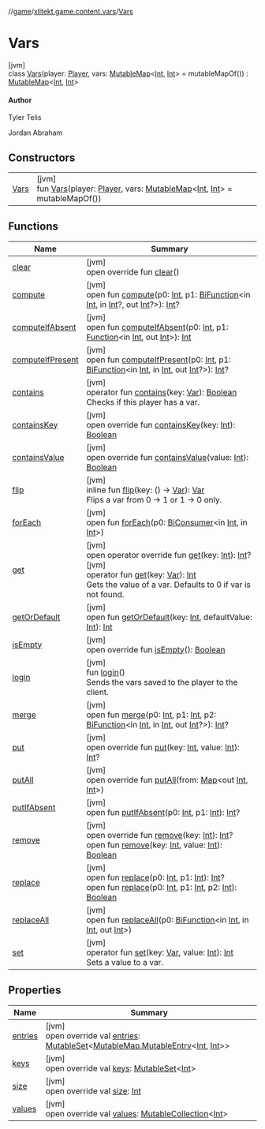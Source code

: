//[game](../../../index.md)/[xlitekt.game.content.vars](../index.md)/[Vars](index.md)

# Vars

[jvm]\
class [Vars](index.md)(player: [Player](../../xlitekt.game.actor.player/-player/index.md), vars: [MutableMap](https://kotlinlang.org/api/latest/jvm/stdlib/kotlin.collections/-mutable-map/index.html)&lt;[Int](https://kotlinlang.org/api/latest/jvm/stdlib/kotlin/-int/index.html), [Int](https://kotlinlang.org/api/latest/jvm/stdlib/kotlin/-int/index.html)&gt; = mutableMapOf()) : [MutableMap](https://kotlinlang.org/api/latest/jvm/stdlib/kotlin.collections/-mutable-map/index.html)&lt;[Int](https://kotlinlang.org/api/latest/jvm/stdlib/kotlin/-int/index.html), [Int](https://kotlinlang.org/api/latest/jvm/stdlib/kotlin/-int/index.html)&gt; 

#### Author

Tyler Telis

Jordan Abraham

## Constructors

| | |
|---|---|
| [Vars](-vars.md) | [jvm]<br>fun [Vars](-vars.md)(player: [Player](../../xlitekt.game.actor.player/-player/index.md), vars: [MutableMap](https://kotlinlang.org/api/latest/jvm/stdlib/kotlin.collections/-mutable-map/index.html)&lt;[Int](https://kotlinlang.org/api/latest/jvm/stdlib/kotlin/-int/index.html), [Int](https://kotlinlang.org/api/latest/jvm/stdlib/kotlin/-int/index.html)&gt; = mutableMapOf()) |

## Functions

| Name | Summary |
|---|---|
| [clear](../../xlitekt.game.packet.disassembler.handler/-packet-handler-listener/index.md#1264776610%2FFunctions%2F440369633) | [jvm]<br>open override fun [clear](../../xlitekt.game.packet.disassembler.handler/-packet-handler-listener/index.md#1264776610%2FFunctions%2F440369633)() |
| [compute](index.md#-918126682%2FFunctions%2F440369633) | [jvm]<br>open fun [compute](index.md#-918126682%2FFunctions%2F440369633)(p0: [Int](https://kotlinlang.org/api/latest/jvm/stdlib/kotlin/-int/index.html), p1: [BiFunction](https://docs.oracle.com/javase/8/docs/api/java/util/function/BiFunction.html)&lt;in [Int](https://kotlinlang.org/api/latest/jvm/stdlib/kotlin/-int/index.html), in [Int](https://kotlinlang.org/api/latest/jvm/stdlib/kotlin/-int/index.html)?, out [Int](https://kotlinlang.org/api/latest/jvm/stdlib/kotlin/-int/index.html)?&gt;): [Int](https://kotlinlang.org/api/latest/jvm/stdlib/kotlin/-int/index.html)? |
| [computeIfAbsent](index.md#-1285946335%2FFunctions%2F440369633) | [jvm]<br>open fun [computeIfAbsent](index.md#-1285946335%2FFunctions%2F440369633)(p0: [Int](https://kotlinlang.org/api/latest/jvm/stdlib/kotlin/-int/index.html), p1: [Function](https://docs.oracle.com/javase/8/docs/api/java/util/function/Function.html)&lt;in [Int](https://kotlinlang.org/api/latest/jvm/stdlib/kotlin/-int/index.html), out [Int](https://kotlinlang.org/api/latest/jvm/stdlib/kotlin/-int/index.html)&gt;): [Int](https://kotlinlang.org/api/latest/jvm/stdlib/kotlin/-int/index.html) |
| [computeIfPresent](index.md#975816311%2FFunctions%2F440369633) | [jvm]<br>open fun [computeIfPresent](index.md#975816311%2FFunctions%2F440369633)(p0: [Int](https://kotlinlang.org/api/latest/jvm/stdlib/kotlin/-int/index.html), p1: [BiFunction](https://docs.oracle.com/javase/8/docs/api/java/util/function/BiFunction.html)&lt;in [Int](https://kotlinlang.org/api/latest/jvm/stdlib/kotlin/-int/index.html), in [Int](https://kotlinlang.org/api/latest/jvm/stdlib/kotlin/-int/index.html), out [Int](https://kotlinlang.org/api/latest/jvm/stdlib/kotlin/-int/index.html)?&gt;): [Int](https://kotlinlang.org/api/latest/jvm/stdlib/kotlin/-int/index.html)? |
| [contains](contains.md) | [jvm]<br>operator fun [contains](contains.md)(key: [Var](../-var/index.md)): [Boolean](https://kotlinlang.org/api/latest/jvm/stdlib/kotlin/-boolean/index.html)<br>Checks if this player has a var. |
| [containsKey](../../xlitekt.game.packet.disassembler/-packet-disassembler-listener/index.md#652310485%2FFunctions%2F440369633) | [jvm]<br>open override fun [containsKey](../../xlitekt.game.packet.disassembler/-packet-disassembler-listener/index.md#652310485%2FFunctions%2F440369633)(key: [Int](https://kotlinlang.org/api/latest/jvm/stdlib/kotlin/-int/index.html)): [Boolean](https://kotlinlang.org/api/latest/jvm/stdlib/kotlin/-boolean/index.html) |
| [containsValue](index.md#-1740889789%2FFunctions%2F440369633) | [jvm]<br>open override fun [containsValue](index.md#-1740889789%2FFunctions%2F440369633)(value: [Int](https://kotlinlang.org/api/latest/jvm/stdlib/kotlin/-int/index.html)): [Boolean](https://kotlinlang.org/api/latest/jvm/stdlib/kotlin/-boolean/index.html) |
| [flip](flip.md) | [jvm]<br>inline fun [flip](flip.md)(key: () -&gt; [Var](../-var/index.md)): [Var](../-var/index.md)<br>Flips a var from 0 -> 1 or 1 -> 0 only. |
| [forEach](index.md#1160714100%2FFunctions%2F440369633) | [jvm]<br>open fun [forEach](index.md#1160714100%2FFunctions%2F440369633)(p0: [BiConsumer](https://docs.oracle.com/javase/8/docs/api/java/util/function/BiConsumer.html)&lt;in [Int](https://kotlinlang.org/api/latest/jvm/stdlib/kotlin/-int/index.html), in [Int](https://kotlinlang.org/api/latest/jvm/stdlib/kotlin/-int/index.html)&gt;) |
| [get](../../xlitekt.game.packet.disassembler/-packet-disassembler-listener/index.md#-869617025%2FFunctions%2F440369633) | [jvm]<br>open operator override fun [get](../../xlitekt.game.packet.disassembler/-packet-disassembler-listener/index.md#-869617025%2FFunctions%2F440369633)(key: [Int](https://kotlinlang.org/api/latest/jvm/stdlib/kotlin/-int/index.html)): [Int](https://kotlinlang.org/api/latest/jvm/stdlib/kotlin/-int/index.html)?<br>[jvm]<br>operator fun [get](get.md)(key: [Var](../-var/index.md)): [Int](https://kotlinlang.org/api/latest/jvm/stdlib/kotlin/-int/index.html)<br>Gets the value of a var. Defaults to 0 if var is not found. |
| [getOrDefault](index.md#-232789244%2FFunctions%2F440369633) | [jvm]<br>open fun [getOrDefault](index.md#-232789244%2FFunctions%2F440369633)(key: [Int](https://kotlinlang.org/api/latest/jvm/stdlib/kotlin/-int/index.html), defaultValue: [Int](https://kotlinlang.org/api/latest/jvm/stdlib/kotlin/-int/index.html)): [Int](https://kotlinlang.org/api/latest/jvm/stdlib/kotlin/-int/index.html) |
| [isEmpty](../../xlitekt.game.packet.disassembler.handler/-packet-handler-listener/index.md#-1708477740%2FFunctions%2F440369633) | [jvm]<br>open override fun [isEmpty](../../xlitekt.game.packet.disassembler.handler/-packet-handler-listener/index.md#-1708477740%2FFunctions%2F440369633)(): [Boolean](https://kotlinlang.org/api/latest/jvm/stdlib/kotlin/-boolean/index.html) |
| [login](login.md) | [jvm]<br>fun [login](login.md)()<br>Sends the vars saved to the player to the client. |
| [merge](index.md#1817118961%2FFunctions%2F440369633) | [jvm]<br>open fun [merge](index.md#1817118961%2FFunctions%2F440369633)(p0: [Int](https://kotlinlang.org/api/latest/jvm/stdlib/kotlin/-int/index.html), p1: [Int](https://kotlinlang.org/api/latest/jvm/stdlib/kotlin/-int/index.html), p2: [BiFunction](https://docs.oracle.com/javase/8/docs/api/java/util/function/BiFunction.html)&lt;in [Int](https://kotlinlang.org/api/latest/jvm/stdlib/kotlin/-int/index.html), in [Int](https://kotlinlang.org/api/latest/jvm/stdlib/kotlin/-int/index.html), out [Int](https://kotlinlang.org/api/latest/jvm/stdlib/kotlin/-int/index.html)?&gt;): [Int](https://kotlinlang.org/api/latest/jvm/stdlib/kotlin/-int/index.html)? |
| [put](index.md#771450207%2FFunctions%2F440369633) | [jvm]<br>open override fun [put](index.md#771450207%2FFunctions%2F440369633)(key: [Int](https://kotlinlang.org/api/latest/jvm/stdlib/kotlin/-int/index.html), value: [Int](https://kotlinlang.org/api/latest/jvm/stdlib/kotlin/-int/index.html)): [Int](https://kotlinlang.org/api/latest/jvm/stdlib/kotlin/-int/index.html)? |
| [putAll](index.md#1224673523%2FFunctions%2F440369633) | [jvm]<br>open override fun [putAll](index.md#1224673523%2FFunctions%2F440369633)(from: [Map](https://kotlinlang.org/api/latest/jvm/stdlib/kotlin.collections/-map/index.html)&lt;out [Int](https://kotlinlang.org/api/latest/jvm/stdlib/kotlin/-int/index.html), [Int](https://kotlinlang.org/api/latest/jvm/stdlib/kotlin/-int/index.html)&gt;) |
| [putIfAbsent](index.md#1787218101%2FFunctions%2F440369633) | [jvm]<br>open fun [putIfAbsent](index.md#1787218101%2FFunctions%2F440369633)(p0: [Int](https://kotlinlang.org/api/latest/jvm/stdlib/kotlin/-int/index.html), p1: [Int](https://kotlinlang.org/api/latest/jvm/stdlib/kotlin/-int/index.html)): [Int](https://kotlinlang.org/api/latest/jvm/stdlib/kotlin/-int/index.html)? |
| [remove](../../xlitekt.game.packet.disassembler/-packet-disassembler-listener/index.md#-2057005243%2FFunctions%2F440369633) | [jvm]<br>open override fun [remove](../../xlitekt.game.packet.disassembler/-packet-disassembler-listener/index.md#-2057005243%2FFunctions%2F440369633)(key: [Int](https://kotlinlang.org/api/latest/jvm/stdlib/kotlin/-int/index.html)): [Int](https://kotlinlang.org/api/latest/jvm/stdlib/kotlin/-int/index.html)?<br>open fun [remove](index.md#866466040%2FFunctions%2F440369633)(key: [Int](https://kotlinlang.org/api/latest/jvm/stdlib/kotlin/-int/index.html), value: [Int](https://kotlinlang.org/api/latest/jvm/stdlib/kotlin/-int/index.html)): [Boolean](https://kotlinlang.org/api/latest/jvm/stdlib/kotlin/-boolean/index.html) |
| [replace](index.md#-1521646268%2FFunctions%2F440369633) | [jvm]<br>open fun [replace](index.md#-1521646268%2FFunctions%2F440369633)(p0: [Int](https://kotlinlang.org/api/latest/jvm/stdlib/kotlin/-int/index.html), p1: [Int](https://kotlinlang.org/api/latest/jvm/stdlib/kotlin/-int/index.html)): [Int](https://kotlinlang.org/api/latest/jvm/stdlib/kotlin/-int/index.html)?<br>open fun [replace](index.md#-1295391335%2FFunctions%2F440369633)(p0: [Int](https://kotlinlang.org/api/latest/jvm/stdlib/kotlin/-int/index.html), p1: [Int](https://kotlinlang.org/api/latest/jvm/stdlib/kotlin/-int/index.html), p2: [Int](https://kotlinlang.org/api/latest/jvm/stdlib/kotlin/-int/index.html)): [Boolean](https://kotlinlang.org/api/latest/jvm/stdlib/kotlin/-boolean/index.html) |
| [replaceAll](index.md#2059853391%2FFunctions%2F440369633) | [jvm]<br>open fun [replaceAll](index.md#2059853391%2FFunctions%2F440369633)(p0: [BiFunction](https://docs.oracle.com/javase/8/docs/api/java/util/function/BiFunction.html)&lt;in [Int](https://kotlinlang.org/api/latest/jvm/stdlib/kotlin/-int/index.html), in [Int](https://kotlinlang.org/api/latest/jvm/stdlib/kotlin/-int/index.html), out [Int](https://kotlinlang.org/api/latest/jvm/stdlib/kotlin/-int/index.html)&gt;) |
| [set](set.md) | [jvm]<br>operator fun [set](set.md)(key: [Var](../-var/index.md), value: [Int](https://kotlinlang.org/api/latest/jvm/stdlib/kotlin/-int/index.html)): [Int](https://kotlinlang.org/api/latest/jvm/stdlib/kotlin/-int/index.html)<br>Sets a value to a var. |

## Properties

| Name | Summary |
|---|---|
| [entries](../../xlitekt.game.packet.disassembler.handler/-packet-handler-listener/index.md#313986111%2FProperties%2F440369633) | [jvm]<br>open override val [entries](../../xlitekt.game.packet.disassembler.handler/-packet-handler-listener/index.md#313986111%2FProperties%2F440369633): [MutableSet](https://kotlinlang.org/api/latest/jvm/stdlib/kotlin.collections/-mutable-set/index.html)&lt;[MutableMap.MutableEntry](https://kotlinlang.org/api/latest/jvm/stdlib/kotlin.collections/-mutable-map/-mutable-entry/index.html)&lt;[Int](https://kotlinlang.org/api/latest/jvm/stdlib/kotlin/-int/index.html), [Int](https://kotlinlang.org/api/latest/jvm/stdlib/kotlin/-int/index.html)&gt;&gt; |
| [keys](../../xlitekt.game.packet.disassembler.handler/-packet-handler-listener/index.md#-1153773961%2FProperties%2F440369633) | [jvm]<br>open override val [keys](../../xlitekt.game.packet.disassembler.handler/-packet-handler-listener/index.md#-1153773961%2FProperties%2F440369633): [MutableSet](https://kotlinlang.org/api/latest/jvm/stdlib/kotlin.collections/-mutable-set/index.html)&lt;[Int](https://kotlinlang.org/api/latest/jvm/stdlib/kotlin/-int/index.html)&gt; |
| [size](../../xlitekt.game.packet.disassembler.handler/-packet-handler-listener/index.md#-157521630%2FProperties%2F440369633) | [jvm]<br>open override val [size](../../xlitekt.game.packet.disassembler.handler/-packet-handler-listener/index.md#-157521630%2FProperties%2F440369633): [Int](https://kotlinlang.org/api/latest/jvm/stdlib/kotlin/-int/index.html) |
| [values](../../xlitekt.game.packet.disassembler.handler/-packet-handler-listener/index.md#211311497%2FProperties%2F440369633) | [jvm]<br>open override val [values](../../xlitekt.game.packet.disassembler.handler/-packet-handler-listener/index.md#211311497%2FProperties%2F440369633): [MutableCollection](https://kotlinlang.org/api/latest/jvm/stdlib/kotlin.collections/-mutable-collection/index.html)&lt;[Int](https://kotlinlang.org/api/latest/jvm/stdlib/kotlin/-int/index.html)&gt; |
